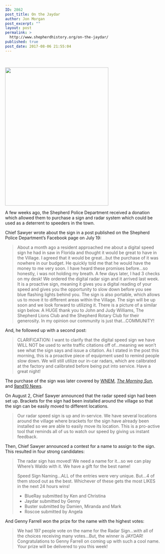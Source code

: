 ```yaml
---
ID: 2862
post_title: On the Jaydar
author: Jon Morgan
post_excerpt: ""
layout: post
permalink: >
  http://www.shepherdhistory.org/on-the-jaydar/
published: true
post_date: 2017-08-06 21:55:04
---
```

&nbsp;

<img class="alignnone size-medium wp-image-2867" src="http://www.shepherdhistory.org/wp-content/uploads/2017/08/IMG_2693-336x448.jpg" alt="" width="336" height="448" />

A few weeks ago, the Shepherd Police Department received a donation which allowed them to purchase a sign and radar system which could be used as a deterrent to speeders in the town.

Chief Sawyer wrote about the sign in a post published on the Shepherd Police Department’s Facebook page on July 19:
<blockquote>About a month ago a resident approached me about a digital speed sign he had in saw in Florida and thought it would be great to have in the Village. I agreed that it would be great…but the purchase of it was nowhere in our budget. He quickly told me that he would have the money to me very soon. I have heard these promises before…so honestly, i was not holding my breath.
A few days later, I had 3 checks on my desk! We ordered the digital radar sign and it arrived last week. It is a proactive sign, meaning it gives you a digital reading of your speed and gives you the opportunity to slow down before you see blue flashing lights behind you. The sign is also portable, which allows us to move it to different areas within the Village.
The sign will be up soon and we look forward to utilizing it. There is a picture of a similar sign below.
A HUGE thank you to John and Judy Williams, The Shepherd Lions Club and the Shepherd Rotary Club for their generosity. In my opinion our community is just that…COMMUNITY!</blockquote>
And, he followed up with a second post:
<blockquote>CLARIFICATION: I want to clarify that the digital speed sign we have WILL NOT be used to write traffic citations off of…meaning we won’t see what the sign says and issue a citation. As I stated in the post this morning, this is a proactive piece of equipment used to remind people slow down. We will still utilize our in-car radars, which are calibrated at the factory and calibrated before being put into service. Have a great night!</blockquote>
The purchase of the sign was later covered by <a href="http://www.wnem.com/story/35922262/community-comes-together-to-buy-digital-speed-sign">WNEM</a>, <a href="http://bit.ly/2vFp6Zi"><i>The Morning Sun</i></a>, and <a href="http://www.9and10news.com/story/35947892/shepherd-police-receives-generous-donation-to-purchase-new-speed-sign">9and10 News</a>.

On August 2, Chief Sawyer announced that the radar speed sign had been set up. Brackets for the sign had been installed around the village so that the sign can be easily moved to different locations.
<blockquote>Our radar speed sign is up and in-service. We have several locations around the village where brackets for the sign have already been installed so we are able to easily move its location.
This is a pro-active tool that reminds all of us to watch our speed by giving us instant feedback.</blockquote>
Then, Chief Sawyer announced a contest for a name to assign to the sign. This resulted in four strong candidates:
<blockquote>The radar sign has moved! We need a name for it…so we can play Where’s Waldo with it. We have a gift for the best name!

Speed Sign Naming…ALL of the entries were very unique. But…4 of them stood out as the best. Whichever of these gets the most LIKES in the next 24 hours wins!
- BlueRay submitted by Ken and Christina
- Jaydar submitted by Genny
- Buster submitted by Damien, Miranda and Mark
- Roscoe submitted by Angela</blockquote>
And Genny Farrell won the prize for the name with the highest votes:
<blockquote>We had 197 people vote on the name for the Radar Sign…with all of the choices receiving many votes…But, the winner is JAYDAR! Congratulations to Genny Farrell on coming up with such a cool name. Your prize will be delivered to you this week!</blockquote>